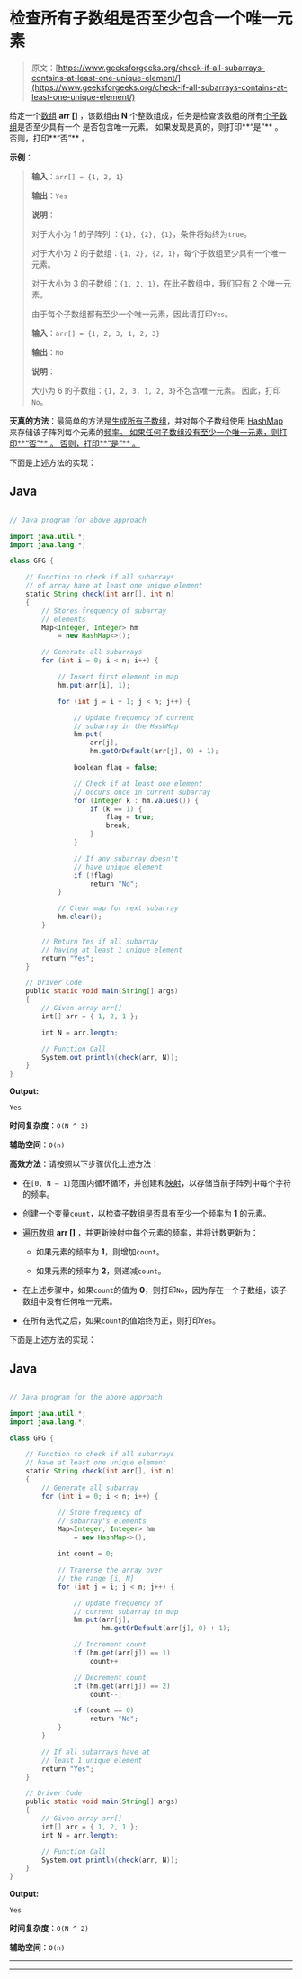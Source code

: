 # 检查所有子数组是否至少包含一个唯一元素

> 原文：[https://www.geeksforgeeks.org/check-if-all-subarrays-contains-at-least-one-unique-element/](https://www.geeksforgeeks.org/check-if-all-subarrays-contains-at-least-one-unique-element/)

给定一个[数组](https://www.geeksforgeeks.org/introduction-to-arrays/) **arr []** ，该数组由 **N** 个整数组成，任务是检查该数组的所有[个子数组](https://www.geeksforgeeks.org/generating-subarrays-using-recursion/)是否至少具有一个 是否包含唯一元素。 如果发现是真的，则打印**“是”** 。 否则，打印**“否”** 。

**示例**：

> **输入**：`arr[] = {1, 2, 1}`
>
> **输出**：`Yes`
>
> **说明**：
>
> 对于大小为 1 的子阵列 ：`{1}, {2}, {1}`，条件将始终为`true`。
>
> 对于大小为 2 的子数组：`{1, 2}, {2, 1}`，每个子数组至少具有一个唯一元素。
>
> 对于大小为 3 的子数组：`{1, 2, 1}`，在此子数组中，我们只有 2 个唯一元素。
>
> 由于每个子数组都有至少一个唯一元素，因此请打印`Yes`。
> 
> **输入**：`arr[] = {1, 2, 3, 1, 2, 3}`
>
> **输出**：`No`
>
> **说明**：
>
> 大小为 6 的子数组：`{1, 2, 3, 1, 2, 3}`不包含唯一元素。 因此，打印`No`。

**天真的方法**：最简单的方法是[生成所有子数组](https://www.geeksforgeeks.org/subarraysubstring-vs-subsequence-and-programs-to-generate-them/)，并对每个子数组使用 [HashMap](https://www.geeksforgeeks.org/java-util-hashmap-in-java-with-examples/) 来存储该子阵列每个元素的[频率。 如果任何子数组没有至少一个唯一元素，则打印**“否”** 。 否则，打印**“是”** 。](https://www.geeksforgeeks.org/counting-frequencies-of-array-elements/)

下面是上述方法的实现：

## Java

```java

// Java program for above approach 

import java.util.*; 
import java.lang.*; 

class GFG { 

    // Function to check if all subarrays 
    // of array have at least one unique element 
    static String check(int arr[], int n) 
    { 
        // Stores frequency of subarray 
        // elements 
        Map<Integer, Integer> hm 
            = new HashMap<>(); 

        // Generate all subarrays 
        for (int i = 0; i < n; i++) { 

            // Insert first element in map 
            hm.put(arr[i], 1); 

            for (int j = i + 1; j < n; j++) { 

                // Update frequency of current 
                // subarray in the HashMap 
                hm.put( 
                    arr[j], 
                    hm.getOrDefault(arr[j], 0) + 1); 

                boolean flag = false; 

                // Check if at least one element 
                // occurs once in current subarray 
                for (Integer k : hm.values()) { 
                    if (k == 1) { 
                        flag = true; 
                        break; 
                    } 
                } 

                // If any subarray doesn't 
                // have unique element 
                if (!flag) 
                    return "No"; 
            } 

            // Clear map for next subarray 
            hm.clear(); 
        } 

        // Return Yes if all subarray 
        // having at least 1 unique element 
        return "Yes"; 
    } 

    // Driver Code 
    public static void main(String[] args) 
    { 
        // Given array arr[] 
        int[] arr = { 1, 2, 1 }; 

        int N = arr.length; 

        // Function Call 
        System.out.println(check(arr, N)); 
    } 
} 

```

**Output:**

```
Yes

```

**时间复杂度**：`O(N ^ 3)`

**辅助空间**：`O(n)`

**高效方法**：请按照以下步骤优化上述方法：

*   在`[0, N – 1]`范围内循环循环，并创建和[映射](http://www.geeksforgeeks.org/map-associative-containers-the-c-standard-template-library-stl/)，以存储当前子阵列中每个字符的频率。

*   创建一个变量`count`，以检查子数组是否具有至少一个频率为 **1** 的元素。

*   [遍历数组](https://www.geeksforgeeks.org/c-program-to-traverse-an-array/) **arr []** ，并更新映射中每个元素的频率，并将计数更新为：

    *   如果元素的频率为 **1**，则增加`count`。

    *   如果元素的频率为 **2**，则递减`count`。

*   在上述步骤中，如果`count`的值为 **0**，则打印`No`，因为存在一个子数组，该子数组中没有任何唯一元素。

*   在所有迭代之后，如果`count`的值始终为正，则打印`Yes`。

下面是上述方法的实现：

## Java

```java

// Java program for the above approach 

import java.util.*; 
import java.lang.*; 

class GFG { 

    // Function to check if all subarrays 
    // have at least one unique element 
    static String check(int arr[], int n) 
    { 
        // Generate all subarray 
        for (int i = 0; i < n; i++) { 

            // Store frequency of 
            // subarray's elements 
            Map<Integer, Integer> hm 
                = new HashMap<>(); 

            int count = 0; 

            // Traverse the array over 
            // the range [i, N] 
            for (int j = i; j < n; j++) { 

                // Update frequency of 
                // current subarray in map 
                hm.put(arr[j], 
                       hm.getOrDefault(arr[j], 0) + 1); 

                // Increment count 
                if (hm.get(arr[j]) == 1) 
                    count++; 

                // Decrement count 
                if (hm.get(arr[j]) == 2) 
                    count--; 

                if (count == 0) 
                    return "No"; 
            } 
        } 

        // If all subarrays have at 
        // least 1 unique element 
        return "Yes"; 
    } 

    // Driver Code 
    public static void main(String[] args) 
    { 
        // Given array arr[] 
        int[] arr = { 1, 2, 1 }; 
        int N = arr.length; 

        // Function Call 
        System.out.println(check(arr, N)); 
    } 
}

```

**Output:**

```
Yes

```

**时间复杂度**：`O(N ^ 2)`

**辅助空间**：`O(n)`



* * *

* * *



